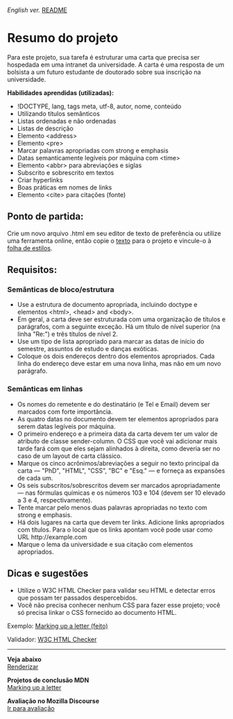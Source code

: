 <span><i>English ver.</i> <a href="https://github.com/alexandre-j-dev/Mozilla-Developer-Network-HTML/blob/main/Projects_%20Marking%20up%20a%20letter/README.en.md"> README</a></span>

<h1> Resumo do projeto </h1>

<p>Para este projeto, sua tarefa é estruturar uma carta que precisa ser hospedada em uma intranet da universidade. A carta é uma resposta de um bolsista a um futuro estudante de doutorado sobre sua inscrição na universidade.</p>

<strong>Habilidades aprendidas (utilizadas):</strong>
<ul>
<li>!DOCTYPE, lang, tags meta, utf-8, autor, nome, conteúdo </li>
<li>Utilizando títulos semânticos</li>
<li>Listas ordenadas e não ordenadas</li>
<li>Listas de descrição</li>
<li>Elemento &lt;address&gt; </li>
<li>Elemento &lt;pre&gt; </li>
<li>Marcar palavras apropriadas com strong e emphasis</li>
<li>Datas semanticamente legíveis por máquina com &lt;time&gt;</li>
<li>Elemento &lt;abbr&gt; para abreviações e siglas</li> 
<li>Subscrito e sobrescrito em textos</li>
<li>Criar hyperlinks</li>
<li>Boas práticas em nomes de links</li>  
<li>Elemento &lt;cite&gt; para citações (fonte)</li>
</ul>

<h2> Ponto de partida: </h2>
<p>Crie um novo arquivo .html em seu editor de texto de preferência ou utilize uma ferramenta online, então copie o <a href="https://github.com/mdn/learning-area/blob/main/html/introduction-to-html/marking-up-a-letter-start/letter-text.txt">texto</a> para o projeto e vincule-o à <a href="https://github.com/mdn/learning-area/blob/main/html/introduction-to-html/marking-up-a-letter-start/css.txt">folha de estilos</a>.</p>


<h2> Requisitos: </h2>

<h3> Semânticas de bloco/estrutura </h3>

<ul>
<li>Use a estrutura de documento apropriada, incluindo doctype e elementos &lt;html&gt;, &lt;head&gt; and &lt;body&gt;.</li>
<li>Em geral, a carta deve ser estruturada com uma organização de títulos e parágrafos, com a seguinte exceção. Há um título de nível superior (na linha "Re:") e três títulos de nível 2.</li>
<li>Use um tipo de lista apropriado para marcar as datas de início do semestre, assuntos de estudo e danças exóticas.</li>
<li>Coloque os dois endereços dentro dos elementos apropriados. Cada linha do endereço deve estar em uma nova linha, mas não em um novo parágrafo.</li>
</ul>

<h3>Semânticas em linhas</h3>

<ul>
<li>Os nomes do remetente e do destinatário (e Tel e Email) devem ser marcados com forte importância.</li>
<li>As quatro datas no documento devem ter elementos apropriados para serem datas legíveis por máquina.</li>
<li>O primeiro endereço e a primeira data da carta devem ter um valor de atributo de classe sender-column. O CSS que você vai adicionar mais tarde fará com que eles sejam alinhados à direita, como deveria ser no caso de um layout de carta clássico.</li>
<li>Marque os cinco acrônimos/abreviações a seguir no texto principal da carta — "PhD", "HTML", "CSS", "BC" e "Esq." — e forneça as expansões de cada um.</li>
<li>Os seis subscritos/sobrescritos devem ser marcados apropriadamente — nas fórmulas químicas e os números 103 e 104 (devem ser 10 elevado a 3 e 4, respectivamente).</li>
<li>Tente marcar pelo menos duas palavras apropriadas no texto com strong e emphasis.</li>
<li>Há dois lugares na carta que devem ter links. Adicione links apropriados com títulos. Para o local que os links apontam você pode usar como URL http://example.com </li>
<li>Marque o lema da universidade e sua citação com elementos apropriados.</li>
</ul>


<h2>Dicas e sugestões</h2>
<ul>
<li>Utilize o W3C HTML Checker para validar seu HTML e detectar erros que possam ter passados despercebidos.</li>
<li>Você não precisa conhecer nenhum CSS para fazer esse projeto; você só precisa linkar o CSS fornecido ao documento HTML.</li>
</ul>

Exemplo:
<a href="https://developer.mozilla.org/en-US/docs/Learn/HTML/Introduction_to_HTML/Marking_up_a_letter/letter-update.png"> Marking up a letter (feito) </a>

Validador:
<a href="https://validator.w3.org">W3C HTML Checker</a>  <br><hr>
  
<strong>Veja abaixo</strong><br>
<a href="https://htmlpreview.github.io/?https://github.com/alexandre-j-dev/Mozilla-Developer-Network-HTML/blob/main/Projects_%20Marking%20up%20a%20letter/index.html"> Renderizar </a><br>

<strong>Projetos de conclusão MDN</strong><br>
<a href="https://developer.mozilla.org/en-US/docs/Learn/HTML/Introduction_to_HTML/Marking_up_a_letter"> Marking up a letter </a>

<strong>Avaliação no Mozilla Discourse</strong><br>
<a href="https://discourse.mozilla.org/t/assessment-wanted-for-html-marking-up-a-letter-exercise/106851/2">Ir para avaliação </a>
